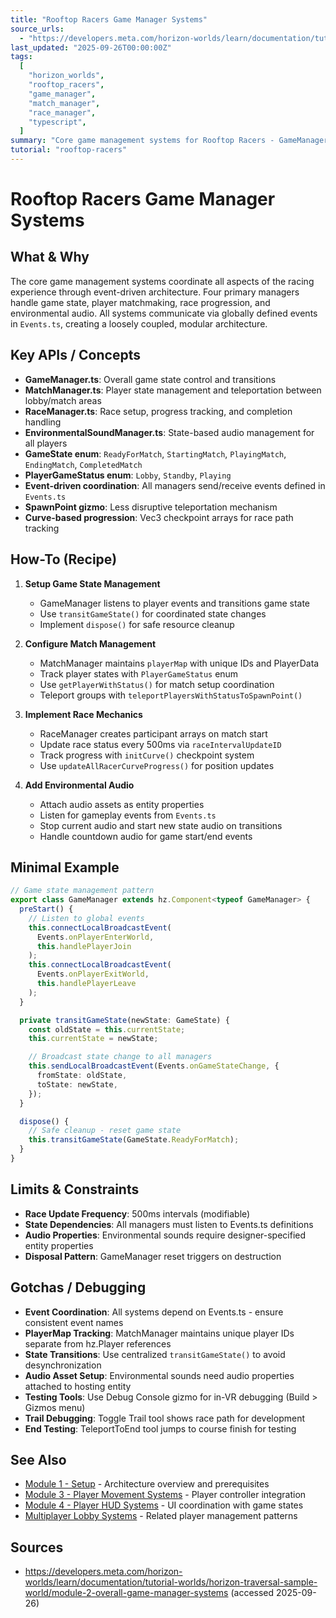 ```yaml
---
title: "Rooftop Racers Game Manager Systems"
source_urls:
  - "https://developers.meta.com/horizon-worlds/learn/documentation/tutorial-worlds/horizon-traversal-sample-world/module-2-overall-game-manager-systems"
last_updated: "2025-09-26T00:00:00Z"
tags:
  [
    "horizon_worlds",
    "rooftop_racers",
    "game_manager",
    "match_manager",
    "race_manager",
    "typescript",
  ]
summary: "Core game management systems for Rooftop Racers - GameManager, MatchManager, RaceManager, and EnvironmentalSoundManager coordination."
tutorial: "rooftop-racers"
---
```


# Rooftop Racers Game Manager Systems

## What & Why

The core game management systems coordinate all aspects of the racing experience through event-driven architecture. Four primary managers handle game state, player matchmaking, race progression, and environmental audio. All systems communicate via globally defined events in `Events.ts`, creating a loosely coupled, modular architecture.

## Key APIs / Concepts

- **GameManager.ts**: Overall game state control and transitions
- **MatchManager.ts**: Player state management and teleportation between lobby/match areas
- **RaceManager.ts**: Race setup, progress tracking, and completion handling
- **EnvironmentalSoundManager.ts**: State-based audio management for all players
- **GameState enum**: `ReadyForMatch`, `StartingMatch`, `PlayingMatch`, `EndingMatch`, `CompletedMatch`
- **PlayerGameStatus enum**: `Lobby`, `Standby`, `Playing`
- **Event-driven coordination**: All managers send/receive events defined in `Events.ts`
- **SpawnPoint gizmo**: Less disruptive teleportation mechanism
- **Curve-based progression**: Vec3 checkpoint arrays for race path tracking

## How-To (Recipe)

1. **Setup Game State Management**

   - GameManager listens to player events and transitions game state
   - Use `transitGameState()` for coordinated state changes
   - Implement `dispose()` for safe resource cleanup

2. **Configure Match Management**

   - MatchManager maintains `playerMap` with unique IDs and PlayerData
   - Track player states with `PlayerGameStatus` enum
   - Use `getPlayerWithStatus()` for match setup coordination
   - Teleport groups with `teleportPlayersWithStatusToSpawnPoint()`

3. **Implement Race Mechanics**

   - RaceManager creates participant arrays on match start
   - Update race status every 500ms via `raceIntervalUpdateID`
   - Track progress with `initCurve()` checkpoint system
   - Use `updateAllRacerCurveProgress()` for position updates

4. **Add Environmental Audio**
   - Attach audio assets as entity properties
   - Listen for gameplay events from `Events.ts`
   - Stop current audio and start new state audio on transitions
   - Handle countdown audio for game start/end events

## Minimal Example

```typescript
// Game state management pattern
export class GameManager extends hz.Component<typeof GameManager> {
  preStart() {
    // Listen to global events
    this.connectLocalBroadcastEvent(
      Events.onPlayerEnterWorld,
      this.handlePlayerJoin
    );
    this.connectLocalBroadcastEvent(
      Events.onPlayerExitWorld,
      this.handlePlayerLeave
    );
  }

  private transitGameState(newState: GameState) {
    const oldState = this.currentState;
    this.currentState = newState;

    // Broadcast state change to all managers
    this.sendLocalBroadcastEvent(Events.onGameStateChange, {
      fromState: oldState,
      toState: newState,
    });
  }

  dispose() {
    // Safe cleanup - reset game state
    this.transitGameState(GameState.ReadyForMatch);
  }
}
```

## Limits & Constraints

- **Race Update Frequency**: 500ms intervals (modifiable)
- **State Dependencies**: All managers must listen to Events.ts definitions
- **Audio Properties**: Environmental sounds require designer-specified entity properties
- **Disposal Pattern**: GameManager reset triggers on destruction

## Gotchas / Debugging

- **Event Coordination**: All systems depend on Events.ts - ensure consistent event names
- **PlayerMap Tracking**: MatchManager maintains unique player IDs separate from hz.Player references
- **State Transitions**: Use centralized `transitGameState()` to avoid desynchronization
- **Audio Asset Setup**: Environmental sounds need audio properties attached to hosting entity
- **Testing Tools**: Use Debug Console gizmo for in-VR debugging (Build > Gizmos menu)
- **Trail Debugging**: Toggle Trail tool shows race path for development
- **End Testing**: TeleportToEnd tool jumps to course finish for testing

## See Also

- [Module 1 - Setup](./01-setup.md) - Architecture overview and prerequisites
- [Module 3 - Player Movement Systems](./03-player-movement-systems.md) - Player controller integration
- [Module 4 - Player HUD Systems](./04-player-hud-systems.md) - UI coordination with game states
- [Multiplayer Lobby Systems](../multiplayer-lobby/01-setup.md) - Related player management patterns

## Sources

- https://developers.meta.com/horizon-worlds/learn/documentation/tutorial-worlds/horizon-traversal-sample-world/module-2-overall-game-manager-systems (accessed 2025-09-26)
